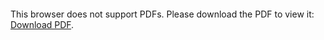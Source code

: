 <object data="assets/Nguyen_CV-13.pdf" type="application/pdf" width="700px" height="700px">
    <embed src="assets/Nguyen_CV-13.pdf">
        <p>This browser does not support PDFs. Please download the PDF to view it: <a href="assets/Nguyen_CV-13.pdf">Download PDF</a>.</p>
    </embed>
</object>
